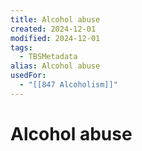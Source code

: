```yaml
---
title: Alcohol abuse
created: 2024-12-01
modified: 2024-12-01
tags:
  - TBSMetadata
alias: Alcohol abuse
usedFor:
  - "[[847 Alcoholism]]"
---
```

# Alcohol abuse
